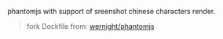 phantomjs with support of sreenshot chinese characters render.
> fork Dockfile from: [wernight/phantomjs](https://hub.docker.com/r/wernight/phantomjs/dockerfile)

